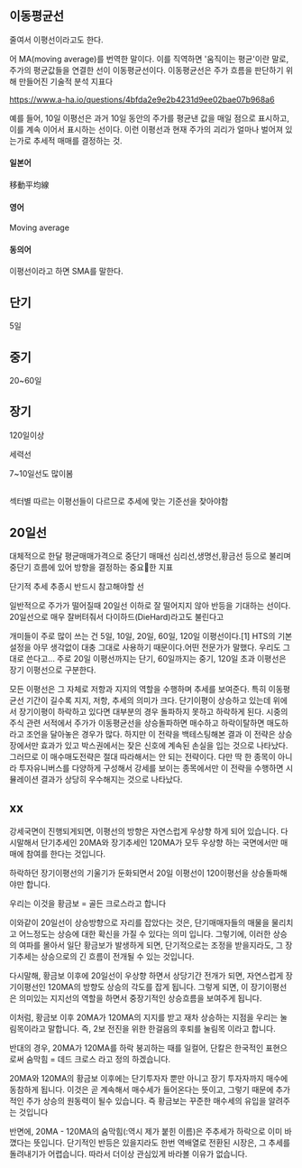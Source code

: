 

## 이동평균선

줄여서 이평선이라고도 한다.

어 MA(moving average)를 번역한 말이다. 이를 직역하면 '움직이는 평균'이란 말로, 주가의 평균값들을 연결한 선이 이동평균선이다. 이동평균선은 주가 흐름을 판단하기 위해 만들어진 기술적 분석 지표다

https://www.a-ha.io/questions/4bfda2e9e2b4231d9ee02bae07b968a6


예를 들어, 10일 이평선은 과거 10일 동안의 주가를 평균낸 값을 매일 점으로 표시하고, 이를 계속 이어서 표시하는 선이다. 이런 이평선과 현재 주가의 괴리가 얼마나 벌어져 있는가로 추세적 매매를 결정하는 것.


#### 일본어

移動平均線

#### 영어

Moving average

#### 동의어

이평선이라고 하면 SMA를 말한다.

## 단기

5일

## 중기

20~60일
## 장기

120일이상


세력선

7~10일선도 많이봄


## 

섹터별 따르는 이평선들이 다르므로 추세에 맞는 기준선을 찾아야함

## 20일선

대체적으로 한달 평균매매가격으로 중단기 매매선 심리선,생명선,황금선
등으로 불리며 중단기 흐름에 있어 방향을 결정하는 중요한 지표


단기적 추세 추종시 반드시 참고해야할 선


일반적으로 주가가 떨어질때 20일선 이하로 잘 떨어지지 않아 반등을 기대하는 선이다.
20일선으로 매우 잘버텨줘서 다이하드(DieHard)라고도 불린다고



개미들이 주로 많이 쓰는 건 5일, 10일, 20일, 60일, 120일 이평선이다.[1] HTS의 기본 설정을 아무 생각없이 대충 그대로 사용하기 때문이다.어떤 전문가가 말했다. 우리도 그대로 쓴다고... 주로 20일 이평선까지는 단기, 60일까지는 중기, 120일 초과 이평선은 장기 이평선으로 구분한다.


모든 이평선은 그 자체로 저항과 지지의 역할을 수행하며 추세를 보여준다. 특히 이동평균선 기간이 길수록 지지, 저항, 추세의 의미가 크다. 단기이평이 상승하고 있는데 위에서 장기이평이 하락하고 있다면 대부분의 경우 돌파하지 못하고 하락하게 된다.
시중의 주식 관련 서적에서 주가가 이동평균선을 상승돌파하면 매수하고 하락이탈하면 매도하라고 조언을 달아놓은 경우가 많다. 하지만 이 전략을 백테스팅해본 결과 이 전략은 상승장에서만 효과가 있고 박스권에서는 잦은 신호에 계속된 손실을 입는 것으로 나타났다. 그러므로 이 매수매도전략은 절대 따라해서는 안 되는 전략이다. 다만 딱 한 종목이 아니라 투자유니버스를 다양하게 구성해서 강세를 보이는 종목에서만 이 전략을 수행하면 시뮬레이션 결과가 상당히 우수해지는 것으로 나타났다.


## xx

강세국면이 진행되게되면, 이평선의 방향은 자연스럽게 우상향 하게 되어 있습니다. 다시말해서 단기추세인 20MA와 장기추세인 120MA가 모두 우상향 하는 국면에서만 매매에 참여를 한다는 것입니다.

 하락하던 장기이평선의 기울기가 둔화되면서 20일 이평선이 120이평선을 상승돌파해야만 합니다.

우리는 이것을 황금보 = 골든 크로스라고 합니다

이와같이 20일선이 상승방향으로 자리를 잡았다는 것은, 단기매매자들의 매물을 물리치고 어느정도는 상승에 대한 확신을 가질 수 있다는 의미 입니다. 그렇기에, 이러한 상승의 여파를 몰아서 일단 황금보가 발생하게 되면, 단기적으로는 조정을 받을지라도, 그 장기추세는 상승으로의 긴 흐름이 전개될 수 있는 것입니다.

다시말해, 황금보 이후에 20일선이 우상향 하면서 상당기간 전개가 되면, 자연스럽게 장기이평선인 120MA의 방향도 상승의 각도를 잡게 됩니다. 그렇게 되면, 이 장기이평선은 의미있는 지지선의 역할을 하면서 중장기적인 상승흐름을 보여주게 됩니다.

이처럼, 황금보 이후 20MA가 120MA의 지지를 받고 재차 상승하는 지점을 우리는 눌림목이라고 말합니다. 즉, 2보 전진을 위한 한걸음의 후퇴를 눌림목 이라고 합니다.

반대의 경우, 20MA가 120MA를 하락 붕괴하는 때를 일컬어, 단칼은 한국적인 표현으로써 숨막힘 = 데드 크로스 라고 정의 하겠습니다.

20MA와 120MA의 황금보 이후에는 단기투자자 뿐만 아니고 장기 투자자까지 매수에 동참하게 됩니다. 이것은 곧 계속해서 매수세가 들어온다는 뜻이고, 그렇기 때문에 추가적인 주가 상승의 원동력이 될수 있습니다. 즉 황금보는 꾸준한 매수세의 유입을 알려주는 것입니다

반면에, 20MA - 120MA의 숨막힘(:역시 제가 붙힌 이름)은 주추세가 하락으로 이미 바꼈다는 뜻입니다. 단기적인 반등은 있을지라도 한번 역배열로 전환된 시장은, 그 추세를 돌려내기가 어렵습니다. 따라서 더이상 관심있게 바라볼 이유가 없습니다.

[백수와 함께하는 이평선]: https://ecodemy.cafe24.com/ave.html
[나무위키 이평선]: https://namu.wiki/w/%EC%9D%B4%EB%8F%99%ED%8F%89%EA%B7%A0%EC%84%A0
